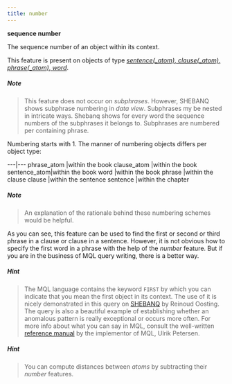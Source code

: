 ```yaml
---
title: number
---
```


**sequence number**


The sequence number of an object within its context.

This feature is present on objects of type [*sentence(_atom)*, *clause(_atom)*, *phrase(_atom)*, *word*](otype).


##### Note
> This feature does not occur on *subphrases*.
However, SHEBANQ shows subphrase numbering in *data view*. 
Subphrases my be nested in intricate ways. 
Shebanq shows for every word the sequence numbers of the subphrases it belongs to.
Subphrases are numbered per containing phrase.

Numbering starts with 1.
The manner of numbering objects differs per object type:

---|---
phrase_atom  |within the book
clause_atom  |within the book
sentence_atom|within the book
word         |within the book
phrase       |within the clause
clause       |within the sentence
sentence     |within the chapter

##### Note
> An explanation of the rationale behind these numbering schemes would be helpful.

As you can see, this feature can be used to find the first or second or third phrase in a clause or clause in a sentence.
However, it is not obvious how to specify the first word in a phrase with the help of the *number* feature.
But if you are in the business of MQL query writing, there is a better way.

##### Hint
> The MQL language contains the keyword `FIRST` by which you can indicate that you mean the first object
in its context. The use of it is nicely demonstrated in this query on 
[SHEBANQ]({{site.shebanq}}/hebrew/query?id=519) by Reinoud Oosting. The query is also a beautiful
example of establishing whether an anomalous pattern is really exceptional or occurs more often.
For more info about what you can say in MQL, consult the well-written
[reference manual]({{site.shebanqw}}/Documents/MQL-Query-Guide.pdf)
by the implementor of MQL, Ulrik Petersen.

##### Hint
> You can compute distances between *atoms* by subtracting their *number* features.
